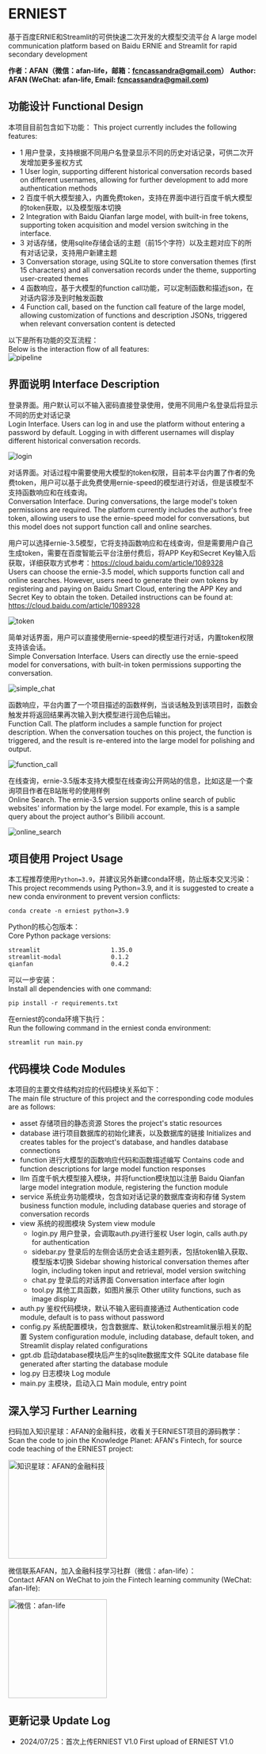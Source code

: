 # ERNIEST

基于百度ERNIE和Streamlit的可供快速二次开发的大模型交流平台
A large model communication platform based on Baidu ERNIE and Streamlit for rapid secondary development

**作者：AFAN（微信：afan-life，邮箱：fcncassandra@gmail.com）**
**Author: AFAN (WeChat: afan-life, Email: fcncassandra@gmail.com)**

## 功能设计 Functional Design

本项目目前包含如下功能：
This project currently includes the following features:

- 1 用户登录，支持根据不同用户名登录显示不同的历史对话记录，可供二次开发增加更多鉴权方式  
- 1 User login, supporting different historical conversation records based on different usernames, allowing for further development to add more authentication methods
- 2 百度千帆大模型接入，内置免费token，支持在界面中进行百度千帆大模型的token获取，以及模型版本切换  
- 2 Integration with Baidu Qianfan large model, with built-in free tokens, supporting token acquisition and model version switching in the interface.
- 3 对话存储，使用sqlite存储会话的主题（前15个字符）以及主题对应下的所有对话记录，支持用户新建主题  
- 3 Conversation storage, using SQLite to store conversation themes (first 15 characters) and all conversation records under the theme, supporting user-created themes
- 4 函数响应，基于大模型的function call功能，可以定制函数和描述json，在对话内容涉及到时触发函数  
- 4 Function call, based on the function call feature of the large model, allowing customization of functions and description JSONs, triggered when relevant conversation content is detected

以下是所有功能的交互流程：  
Below is the interaction flow of all features:  
![pipeline](asset/pipeline.png)

## 界面说明 Interface Description

登录界面。用户默认可以不输入密码直接登录使用，使用不同用户名登录后将显示不同的历史对话记录  
Login Interface. Users can log in and use the platform without entering a password by default. Logging in with different usernames will display different historical conversation records.

![login](asset/login.png)

对话界面。对话过程中需要使用大模型的token权限，目前本平台内置了作者的免费token，用户可以基于此免费使用ernie-speed的模型进行对话，但是该模型不支持函数响应和在线查询。  
Conversation Interface. During conversations, the large model's token permissions are required. The platform currently includes the author's free token, allowing users to use the ernie-speed model for conversations, but this model does not support function call and online searches.

用户可以选择ernie-3.5模型，它将支持函数响应和在线查询，但是需要用户自己生成token，需要在百度智能云平台注册付费后，将APP Key和Secret Key输入后获取，详细获取方式参考：https://cloud.baidu.com/article/1089328  
Users can choose the ernie-3.5 model, which supports function call and online searches. However, users need to generate their own tokens by registering and paying on Baidu Smart Cloud, entering the APP Key and Secret Key to obtain the token. Detailed instructions can be found at: https://cloud.baidu.com/article/1089328

![token](asset/token.png)

简单对话界面，用户可以直接使用ernie-speed的模型进行对话，内置token权限支持该会话。  
Simple Conversation Interface. Users can directly use the ernie-speed model for conversations, with built-in token permissions supporting the conversation.

![simple_chat](asset/simple_chat.png)

函数响应，平台内置了一个项目描述的函数样例，当谈话触及到该项目时，函数会触发并将返回结果再次输入到大模型进行润色后输出。  
Function Call. The platform includes a sample function for project description. When the conversation touches on this project, the function is triggered, and the result is re-entered into the large model for polishing and output.

![function_call](asset/function_call.png)

在线查询，ernie-3.5版本支持大模型在线查询公开网站的信息，比如这是一个查询项目作者在B站账号的使用样例  
Online Search. The ernie-3.5 version supports online search of public websites' information by the large model. For example, this is a sample query about the project author's Bilibili account.

![online_search](asset/online_search.png)

## 项目使用 Project Usage

本工程推荐使用`Python=3.9`，并建议另外新建conda环境，防止版本交叉污染：  
This project recommends using Python=3.9, and it is suggested to create a new conda environment to prevent version conflicts:

```
conda create -n erniest python=3.9
```

Python的核心包版本：  
Core Python package versions:

```
streamlit                    1.35.0
streamlit-modal              0.1.2
qianfan                      0.4.2
```

可以一步安装：  
Install all dependencies with one command:

```
pip install -r requirements.txt
```

在erniest的conda环境下执行：  
Run the following command in the erniest conda environment:

```
streamlit run main.py
```

## 代码模块 Code Modules

本项目的主要文件结构对应的代码模块关系如下：  
The main file structure of this project and the corresponding code modules are as follows:

- asset 存储项目的静态资源 Stores the project's static resources
- database 进行项目数据库的初始化建表，以及数据库的链接 Initializes and creates tables for the project's database, and handles database connections
- function 进行大模型的函数响应代码和函数描述编写 Contains code and function descriptions for large model function responses
- llm 百度千帆大模型接入模块，并将function模块加以注册 Baidu Qianfan large model integration module, registering the function module
- service 系统业务功能模块，包含如对话记录的数据库查询和存储 System business function module, including database queries and storage of conversation records
- view 系统的视图模块 System view module
  - login.py 用户登录，会调取auth.py进行鉴权 User login, calls auth.py for authentication
  - sidebar.py 登录后的左侧会话历史会话主题列表，包括token输入获取、模型版本切换 Sidebar showing historical conversation themes after login, including token input and retrieval, model version switching
  - chat.py 登录后的对话界面 Conversation interface after login
  - tool.py 其他工具函数，如图片展示 Other utility functions, such as image display
- auth.py 鉴权代码模块，默认不输入密码直接通过 Authentication code module, default is to pass without password
- config.py 系统配置模块，包含数据库、默认token和streamlit展示相关的配置 System configuration module, including database, default token, and Streamlit display related configurations
- gpt.db 启动database模块后产生的sqlite数据库文件 SQLite database file generated after starting the database module
- log.py 日志模块 Log module
- main.py 主模块，启动入口 Main module, entry point

## 深入学习 Further Learning

扫码加入知识星球：AFAN的金融科技，收看关于ERNIEST项目的源码教学：    
Scan the code to join the Knowledge Planet: AFAN's Fintech, for source code teaching of the ERNIEST project:  

<img src="asset/planet.jpg" title="" alt="知识星球：AFAN的金融科技" width="199">

微信联系AFAN，加入金融科技学习社群（微信：afan-life）：  
Contact AFAN on WeChat to join the Fintech learning community (WeChat: afan-life):

<img src="asset/weixin.png" title="" alt="微信：afan-life" width="199">

## 更新记录 Update Log

- 2024/07/25：首次上传ERNIEST V1.0 First upload of ERNIEST V1.0